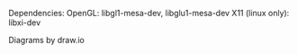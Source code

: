 Dependencies:
OpenGL: libgl1-mesa-dev, libglu1-mesa-dev
X11 (linux only): libxi-dev

Diagrams by draw.io
